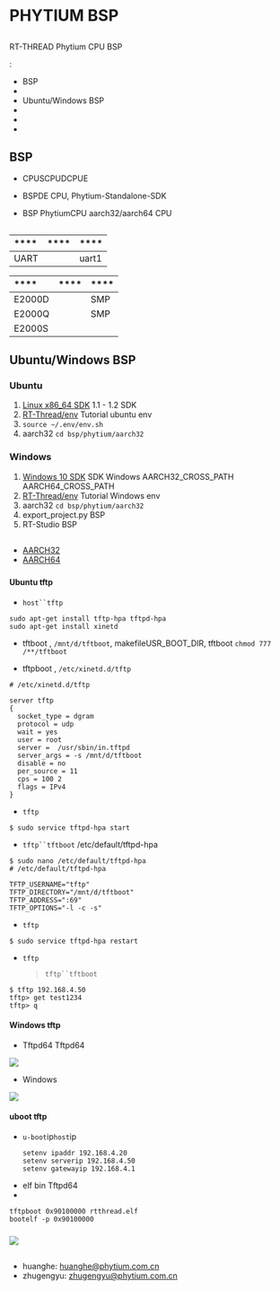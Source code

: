 
# PHYTIUM BSP 

## 

 RT-THREAD  Phytium  CPU  BSP 

:

- BSP 
- 
-  Ubuntu/Windows  BSP
- 
- 
- 


## BSP

- CPUSCPUDCPUE



- BSPDE CPU, Phytium-Standalone-SDK 

- BSP PhytiumCPU  aarch32/aarch64  CPU 



## 

| ****      | **** | ****                              |
| :----------------- | :----------: | :------------------------------------- |
| UART              |          | uart1 |

| ****      | **** | ****                              |
| :----------------- | :----------: | :------------------------------------- |
| E2000D              |          | SMP |
| E2000Q              |          | SMP |
| E2000S              |          | |


##  Ubuntu/Windows BSP


### Ubuntu 

1.  [Linux x86_64 SDK](https://gitee.com/phytium_embedded/phytium-standalone-sdk/blob/release/doc/reference/usr/install_linux_x86_64.md) 1.1  - 1.2  SDK 
2. [RT-Thread/env](https://github.com/RT-Thread/env) Tutorial ubuntu  env 
3.  ```source ~/.env/env.sh```
4. aarch32 ```cd bsp/phytium/aarch32```


### Windows 

1. [Windows 10 SDK](https://gitee.com/phytium_embedded/phytium-standalone-sdk/blob/release/doc/reference/usr/install_windows.md) SDK  Windows  AARCH32_CROSS_PATH  AARCH64_CROSS_PATH
2. [RT-Thread/env](https://github.com/RT-Thread/env) Tutorial  Windows  env 
3. aarch32 ```cd bsp/phytium/aarch32```
4.  export_project.py  BSP 
5.  RT-Studio  BSP 


## 

### 

- [AARCH32](./aarch32/README.md)
- [AARCH64](./aarch64/README.md)

###  

#### Ubuntu  tftp 

- `host``tftp`

```
sudo apt-get install tftp-hpa tftpd-hpa
sudo apt-get install xinetd
```

-  tftboot , `/mnt/d/tftboot`, makefileUSR_BOOT_DIR,  tftboot `chmod 777 /**/tftboot`

-  tftpboot , `/etc/xinetd.d/tftp`

```
# /etc/xinetd.d/tftp

server tftp
{
  socket_type = dgram
  protocol = udp
  wait = yes
  user = root
  server =  /usr/sbin/in.tftpd
  server_args = -s /mnt/d/tftboot
  disable = no
  per_source = 11
  cps = 100 2
  flags = IPv4
}
```

- `tftp`

```
$ sudo service tftpd-hpa start
```

- `tftp``tftboot`
  /etc/default/tftpd-hpa

```
$ sudo nano /etc/default/tftpd-hpa
# /etc/default/tftpd-hpa

TFTP_USERNAME="tftp"
TFTP_DIRECTORY="/mnt/d/tftboot"
TFTP_ADDRESS=":69"
TFTP_OPTIONS="-l -c -s"
```

- `tftp`

```
$ sudo service tftpd-hpa restart
```

- `tftp`
  > `tftp``tftboot`

```
$ tftp 192.168.4.50
tftp> get test1234
tftp> q
```

#### Windows tftp 

- Tftpd64  Tftpd64 

![](./figures/tftp32_srv.png)

- Windows

![](./figures/config_tftp32.png)

#### uboot tftp 

- `u-boot`ip`host`ip
  ```
  setenv ipaddr 192.168.4.20  
  setenv serverip 192.168.4.50 
  setenv gatewayip 192.168.4.1 
  ```
- elf bin Tftpd64
- 
  
  ```
  tftpboot 0x90100000 rtthread.elf
  bootelf -p 0x90100000
  ```

### 

![](./figures/result.png)


## 

- huanghe:  huanghe@phytium.com.cn
- zhugengyu:  zhugengyu@phytium.com.cn